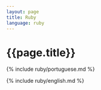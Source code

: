 ```yaml
---
layout: page
title: Ruby
language: ruby
---
```


<h1>{{page.title}}</h1>

<p class="pt">
{% include ruby/portuguese.md %}
</p>

<p class="en">
{% include ruby/english.md %}
</p>
